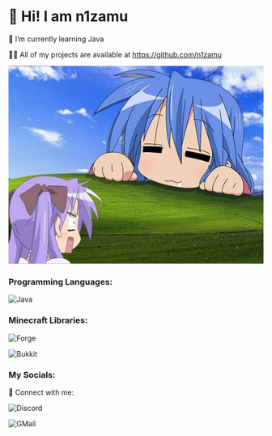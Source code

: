 # 💙 Hi! I am n1zamu

🌙 I’m currently learning Java

👨‍💻 All of my projects are available at https://github.com/n1zamu

![Header](https://github.com/n1zamu/n1zamu/blob/main/assets/konata.jpg)

### Programming Languages:

![Java](https://img.shields.io/badge/-Java-FFA500?style=for-the-badge&logo=java&logoColor=0000CD)

### Minecraft Libraries:

![Forge](https://img.shields.io/badge/-Forge-8A2BE2?style=for-the-badge)

![Bukkit](https://img.shields.io/badge/-Bukkit-090909?style=for-the-badge)

### My Socials:
🔵 Connect with me:

![Discord](https://img.shields.io/badge/-Discord-4169E1?style=for-the-badge&logo=discord&logoColor=FFFFFF)

![GMail](https://img.shields.io/badge/-GMail-090909?style=for-the-badge&logo=gmail&logoColor=DC143C)
